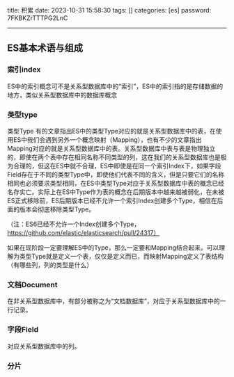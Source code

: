 title: 积累 
date: 2023-10-31 15:58:30 
tags: []
categories: [es]
password: 7FKBKZrTTTPG2LnC

---
 <!--more-->
## ES基本术语与组成

### 索引index

ES中的索引概念可不是关系型数据库中的“索引”，ES中的索引指的是存储数据的地方，类似关系型数据库中的数据库概念

### 类型type

类型Type
有的文章指出ES中的类型Type对应的就是关系型数据库中的表，在使用ES中我们会遇到另外一个概念映射（Mapping），也有不少的文章指出Mapping对应的就是关系型数据库中的表。关系型数据库中表与表是物理独立的，即使在两个表中存在相同名称不同类型的列，这在我们的关系型数据库也是极为合理的，但这在ES中就不合理，ES中即使是在同一个索引Index下，如果字段Field存在于不同的类型Type中，即使他们代表不同的含义，但是只要它们的名称相同也必须要求类型相同，在ES中类型Type对应于关系型数据库中表的概念已经名存实亡。实际上在ES中Type作为表的概念在后期版本中越来越被弱化，在未被ES正式移除前，ES后期版本已经不允许一个索引Index创建多个Type，相信在后面的版本会彻底移除类型Type。

（注：ES6已经不允许一个Index创建多个Type，https://github.com/elastic/elasticsearch/pull/24317）

如果在现阶段一定要理解ES中的Type，那么一定要和Mapping结合起来。可以理解为类型Type就是定义一个表，仅仅是定义而已，而映射Mapping定义了表结构（有哪些列，列的类型是什么）

### 文档Document

在非关系型数据库中，有部分被称之为“文档数据库”，对应于关系型数据库中的一行记录。

### 字段Field

对应关系型数据库中的列。


### 分片

